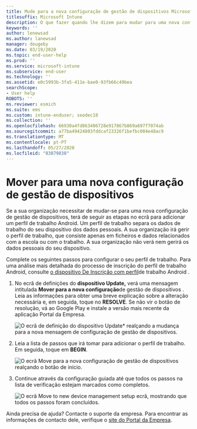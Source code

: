 ```yaml
---
title: Mude para a nova configuração de gestão de dispositivos Microsoft Docs
titlesuffix: Microsoft Intune
description: O que fazer quando lhe dizem para mudar para uma nova configuração de gestão de dispositivos.
keywords: ''
author: lenewsad
ms.author: lanewsad
manager: dougeby
ms.date: 03/19/2020
ms.topic: end-user-help
ms.prod: ''
ms.service: microsoft-intune
ms.subservice: end-user
ms.technology: ''
ms.assetid: e0c5993b-3fa5-411e-bae0-93fb66c49bea
searchScope:
- User help
ROBOTS: ''
ms.reviewer: esmich
ms.suite: ems
ms.custom: intune-enduser; seodec18
ms.collection: ''
ms.openlocfilehash: 66930a4fd863406728e917867b869a697f7074ab
ms.sourcegitcommit: a77ba49424803fddcaf23326f1befbc004e48ac9
ms.translationtype: MT
ms.contentlocale: pt-PT
ms.lasthandoff: 05/27/2020
ms.locfileid: "83879838"
---
```

# <a name="move-to-new-device-management-setup"></a>Mover para uma nova configuração de gestão de dispositivos  

Se a sua organização necessitar de mudar-se para uma nova configuração de gestão de dispositivos, terá de seguir as etapas no ecrã para adicionar um perfil de trabalho Android. Um perfil de trabalho separa os dados de trabalho do seu dispositivo dos dados pessoais. A sua organização irá gerir o perfil de trabalho, que consiste apenas em ficheiros e dados relacionados com a escola ou com o trabalho. A sua organização não verá nem gerirá os dados pessoais do seu dispositivo. 

Complete os seguintes passos para configurar o seu perfil de trabalho. Para uma análise mais detalhada do processo de inscrição do perfil de trabalho Android, consulte [o dispositivo De Inscrição com perfil](./enroll-device-android-work-profile.md)de trabalho Android .  

 1. No ecrã de definições do **dispositivo Update,** verá uma mensagem intitulada **Mover para a nova configuração**de gestão de dispositivos . Leia as informações para obter uma breve explicação sobre a alteração necessária e, em seguida, toque no **RESOLVE**. Se não vir o botão de resolução, vá ao Google Play e instale a versão mais recente da aplicação Portal da Empresa.  

    ![O ecrã de definição do dispositivo **Update*** realçando a mudança para a nova mensagem de configuração de gestão de dispositivos.](./media/intune-company-portal-update-settings.png)  

2. Leia a lista de passos que irá tomar para adicionar o perfil de trabalho. Em seguida, toque em **BEGIN**. 

    ![O ecrã **Move para a nova configuração de gestão de dispositivos** realçando o botão de início.](./media/company-portal-unfinished-checklist-2003.png)  

3. Continue através da configuração guiada até que todos os passos na lista de verificação estejam marcados como completos.  

    ![O ecrã **Move to new device management setup** ecrã, mostrando que todos os passos foram concluídos.](./media/company-portal-checklist-2003.png)  

Ainda precisa de ajuda? Contacte o suporte da empresa. Para encontrar as informações de contacto dele, verifique o [site do Portal da Empresa](https://go.microsoft.com/fwlink/?linkid=2010980).  
